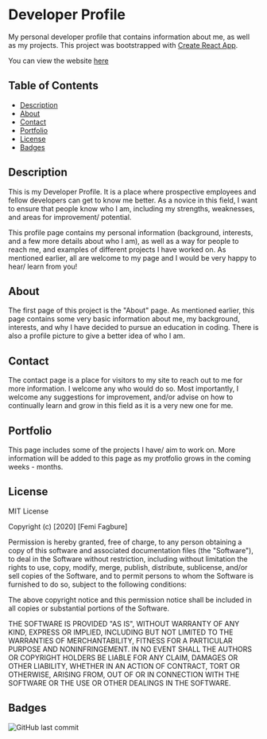 # Developer Profile
My personal developer profile that contains information about me, as well as my projects. This project was bootstrapped with [Create React App](https://github.com/facebook/create-react-app).

You can view the website [here](https://femi-react-portfolio.herokuapp.com/)


## Table of Contents 
* [Description](#Description)
* [About](#About)
* [Contact](#Contact)
* [Portfolio](#Portfolio)
* [License](#license)
* [Badges](#Badges)


## Description 

This is my Developer Profile. It is a place where prospective employees and fellow developers can get to know me better. As a novice in this field, I want to ensure that people know who I am, including my strengths, weaknesses, and areas for improvement/ potential. 

This profile page contains my personal information (background, interests, and a few more details about who I am), as well as a way for people to reach me, and examples of different projects I have worked on. As mentioned earlier, all are welcome to my page and I would be very happy to hear/ learn from you!


## About
 
The first page of this project is the "About" page. As mentioned earlier, this page contains some very basic information about me, my background, interests, and why I have decided to pursue an education in coding. There is also a profile picture to give a better idea of who I am. 

## Contact

The contact page is a place for visitors to my site to reach out to me for more information. I welcome any who would do so. Most importantly, I welcome any suggestions for improvement, and/or advise on how to continually learn and grow in this field as it is a very new one for me.


## Portfolio

This page includes some of the projects I have/ aim to work on. More information  will be added to this page as my protfolio grows in the coming weeks - months. 


## License

MIT License

Copyright (c) [2020] [Femi Fagbure]

Permission is hereby granted, free of charge, to any person obtaining a copy
of this software and associated documentation files (the "Software"), to deal
in the Software without restriction, including without limitation the rights
to use, copy, modify, merge, publish, distribute, sublicense, and/or sell
copies of the Software, and to permit persons to whom the Software is
furnished to do so, subject to the following conditions:

The above copyright notice and this permission notice shall be included in all
copies or substantial portions of the Software.

THE SOFTWARE IS PROVIDED "AS IS", WITHOUT WARRANTY OF ANY KIND, EXPRESS OR
IMPLIED, INCLUDING BUT NOT LIMITED TO THE WARRANTIES OF MERCHANTABILITY,
FITNESS FOR A PARTICULAR PURPOSE AND NONINFRINGEMENT. IN NO EVENT SHALL THE
AUTHORS OR COPYRIGHT HOLDERS BE LIABLE FOR ANY CLAIM, DAMAGES OR OTHER
LIABILITY, WHETHER IN AN ACTION OF CONTRACT, TORT OR OTHERWISE, ARISING FROM,
OUT OF OR IN CONNECTION WITH THE SOFTWARE OR THE USE OR OTHER DEALINGS IN THE
SOFTWARE.


## Badges

![GitHub last commit](https://img.shields.io/github/last-commit/ofagbure/React-Portfolio)


